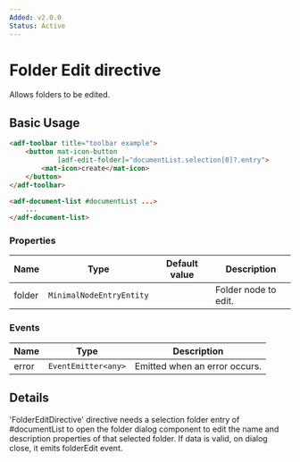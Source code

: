 ```yaml
---
Added: v2.0.0
Status: Active
---
```

# Folder Edit directive

Allows folders to be edited.

## Basic Usage

```html
<adf-toolbar title="toolbar example">
    <button mat-icon-button
            [adf-edit-folder]="documentList.selection[0]?.entry">
        <mat-icon>create</mat-icon>
    </button>
</adf-toolbar>

<adf-document-list #documentList ...>
    ...
</adf-document-list>
```

### Properties

| Name | Type | Default value | Description |
| ---- | ---- | ------------- | ----------- |
| folder | `MinimalNodeEntryEntity` |  | Folder node to edit.  |

### Events

| Name | Type | Description |
| ---- | ---- | ----------- |
| error | `EventEmitter<any>` | Emitted when an error occurs. |

## Details

'FolderEditDirective' directive needs a selection folder entry of #documentList to open the folder dialog component to edit the name and description properties of that selected folder.
If data is valid, on dialog close, it emits folderEdit event.

